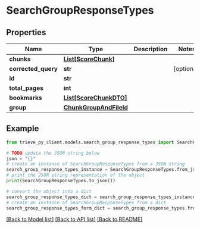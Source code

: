 # SearchGroupResponseTypes


## Properties

Name | Type | Description | Notes
------------ | ------------- | ------------- | -------------
**chunks** | [**List[ScoreChunk]**](ScoreChunk.md) |  | 
**corrected_query** | **str** |  | [optional] 
**id** | **str** |  | 
**total_pages** | **int** |  | 
**bookmarks** | [**List[ScoreChunkDTO]**](ScoreChunkDTO.md) |  | 
**group** | [**ChunkGroupAndFileId**](ChunkGroupAndFileId.md) |  | 

## Example

```python
from trieve_py_client.models.search_group_response_types import SearchGroupResponseTypes

# TODO update the JSON string below
json = "{}"
# create an instance of SearchGroupResponseTypes from a JSON string
search_group_response_types_instance = SearchGroupResponseTypes.from_json(json)
# print the JSON string representation of the object
print(SearchGroupResponseTypes.to_json())

# convert the object into a dict
search_group_response_types_dict = search_group_response_types_instance.to_dict()
# create an instance of SearchGroupResponseTypes from a dict
search_group_response_types_form_dict = search_group_response_types.from_dict(search_group_response_types_dict)
```
[[Back to Model list]](../README.md#documentation-for-models) [[Back to API list]](../README.md#documentation-for-api-endpoints) [[Back to README]](../README.md)


